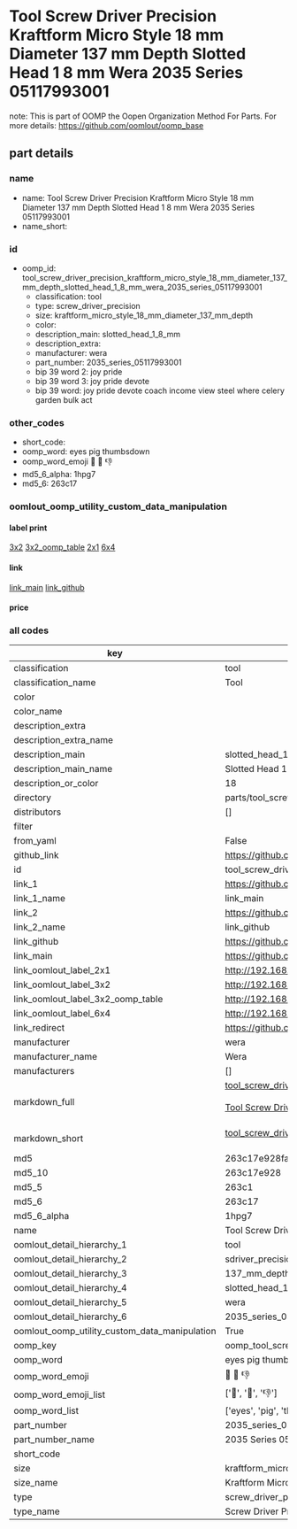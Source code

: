 # Tool Screw Driver Precision Kraftform Micro Style 18 mm Diameter 137 mm Depth Slotted Head 1 8 mm Wera 2035 Series 05117993001  

note: This is part of OOMP the Oopen Organization Method For Parts. For more details: https://github.com/oomlout/oomp_base

##  part details
  







### name
* name: Tool Screw Driver Precision Kraftform Micro Style 18 mm Diameter 137 mm Depth Slotted Head 1 8 mm Wera 2035 Series 05117993001
* name_short: 
### id
* oomp_id: tool_screw_driver_precision_kraftform_micro_style_18_mm_diameter_137_mm_depth_slotted_head_1_8_mm_wera_2035_series_05117993001
  * classification: tool
  * type: screw_driver_precision
  * size: kraftform_micro_style_18_mm_diameter_137_mm_depth
  * color: 
  * description_main: slotted_head_1_8_mm
  * description_extra: 
  * manufacturer: wera
  * part_number: 2035_series_05117993001
  * bip 39 word 2: joy pride
  * bip 39 word 3: joy pride devote
  * bip 39 word: joy pride devote coach income view steel where celery garden bulk act

### other_codes
* short_code: 
* oomp_word: eyes pig thumbsdown
* oomp_word_emoji :eyes: :pig: :thumbsdown:
* md5_6_alpha: 1hpg7
* md5_6: 263c17






### oomlout_oomp_utility_custom_data_manipulation
#### label print
[3x2](http://192.168.1.245:1112/?label=oomp%201hpg7)
[3x2_oomp_table](http://192.168.1.108:1112/?label=oomp%201hpg7)
[2x1](http://192.168.1.242:1112/?label=oomp%201hpg7)
[6x4](http://192.168.1.55:1112/?label=oomp%201hpg7)    

#### link

[link_main](https://github.com/oomlout/oomlout_oomp_version_1_messy/tree/main/parts/tool_screw_driver_precision_kraftform_micro_style_18_mm_diameter_137_mm_depth_slotted_head_1_8_mm_wera_2035_series_05117993001) [link_github](https://github.com/oomlout/oomlout_oomp_version_1_messy/tree/main/parts/tool_screw_driver_precision_kraftform_micro_style_18_mm_diameter_137_mm_depth_slotted_head_1_8_mm_wera_2035_series_05117993001)                             

#### price







### all codes 
| key | value |  
| --- | --- |  
| classification | tool |  
| classification_name | Tool |  
| color |  |  
| color_name |  |  
| description_extra |  |  
| description_extra_name |  |  
| description_main | slotted_head_1_8_mm |  
| description_main_name | Slotted Head 1 8 mm |  
| description_or_color | 18 |  
| directory | parts/tool_screw_driver_precision_kraftform_micro_style_18_mm_diameter_137_mm_depth_slotted_head_1_8_mm_wera_2035_series_05117993001 |  
| distributors | [] |  
| filter |  |  
| from_yaml | False |  
| github_link | https://github.com/oomlout/oomlout_oomp_part_src/tree/main/parts/tool_screw_driver_precision_kraftform_micro_style_18_mm_diameter_137_mm_depth_slotted_head_1_8_mm_wera_2035_series_05117993001 |  
| id | tool_screw_driver_precision_kraftform_micro_style_18_mm_diameter_137_mm_depth_slotted_head_1_8_mm_wera_2035_series_05117993001 |  
| link_1 | https://github.com/oomlout/oomlout_oomp_version_1_messy/tree/main/parts/tool_screw_driver_precision_kraftform_micro_style_18_mm_diameter_137_mm_depth_slotted_head_1_8_mm_wera_2035_series_05117993001 |  
| link_1_name | link_main |  
| link_2 | https://github.com/oomlout/oomlout_oomp_version_1_messy/tree/main/parts/tool_screw_driver_precision_kraftform_micro_style_18_mm_diameter_137_mm_depth_slotted_head_1_8_mm_wera_2035_series_05117993001 |  
| link_2_name | link_github |  
| link_github | https://github.com/oomlout/oomlout_oomp_version_1_messy/tree/main/parts/tool_screw_driver_precision_kraftform_micro_style_18_mm_diameter_137_mm_depth_slotted_head_1_8_mm_wera_2035_series_05117993001 |  
| link_main | https://github.com/oomlout/oomlout_oomp_version_1_messy/tree/main/parts/tool_screw_driver_precision_kraftform_micro_style_18_mm_diameter_137_mm_depth_slotted_head_1_8_mm_wera_2035_series_05117993001 |  
| link_oomlout_label_2x1 | http://192.168.1.242:1112/?label=oomp%201hpg7 |  
| link_oomlout_label_3x2 | http://192.168.1.245:1112/?label=oomp%201hpg7 |  
| link_oomlout_label_3x2_oomp_table | http://192.168.1.108:1112/?label=oomp%201hpg7 |  
| link_oomlout_label_6x4 | http://192.168.1.55:1112/?label=oomp%201hpg7 |  
| link_redirect | https://github.com/oomlout/oomlout_oomp_version_1_messy/tree/main/parts/tool_screw_driver_precision_kraftform_micro_style_18_mm_diameter_137_mm_depth_slotted_head_1_8_mm_wera_2035_series_05117993001 |  
| manufacturer | wera |  
| manufacturer_name | Wera |  
| manufacturers | [] |  
| markdown_full | [tool_screw_driver_precision_kraftform_micro_style_18_mm_diameter_137_mm_depth_slotted_head_1_8_mm_wera_2035_series_05117993001](none)<br>[](none)<br>[Tool Screw Driver Precision Kraftform Micro Style 18 Mm Diameter 137 Mm Depth Slotted Head 1 8 Mm Wera 2035 Series 05117993001](none)<br><br> |  
| markdown_short | [tool_screw_driver_precision_kraftform_micro_style_18_mm_diameter_137_mm_depth_slotted_head_1_8_mm_wera_2035_series_05117993001](none)<br><br> |  
| md5 | 263c17e928fa5aa7cfb942ca79aaa3c4 |  
| md5_10 | 263c17e928 |  
| md5_5 | 263c1 |  
| md5_6 | 263c17 |  
| md5_6_alpha | 1hpg7 |  
| name | Tool Screw Driver Precision Kraftform Micro Style 18 mm Diameter 137 mm Depth Slotted Head 1 8 mm Wera 2035 Series 05117993001 |  
| oomlout_detail_hierarchy_1 | tool |  
| oomlout_detail_hierarchy_2 | sdriver_precision |  
| oomlout_detail_hierarchy_3 | 137_mm_depth |  
| oomlout_detail_hierarchy_4 | slotted_head_1_8_mm |  
| oomlout_detail_hierarchy_5 | wera |  
| oomlout_detail_hierarchy_6 | 2035_series_05117993001 |  
| oomlout_oomp_utility_custom_data_manipulation | True |  
| oomp_key | oomp_tool_screw_driver_precision_kraftform_micro_style_18_mm_diameter_137_mm_depth_slotted_head_1_8_mm_wera_2035_series_05117993001 |  
| oomp_word | eyes pig thumbsdown |  
| oomp_word_emoji | :eyes: :pig: :thumbsdown: |  
| oomp_word_emoji_list | [':eyes:', ':pig:', ':thumbsdown:'] |  
| oomp_word_list | ['eyes', 'pig', 'thumbsdown'] |  
| part_number | 2035_series_05117993001 |  
| part_number_name | 2035 Series 05117993001 |  
| short_code |  |  
| size | kraftform_micro_style_18_mm_diameter_137_mm_depth |  
| size_name | Kraftform Micro Style 18 mm Diameter 137 mm Depth |  
| type | screw_driver_precision |  
| type_name | Screw Driver Precision |  
